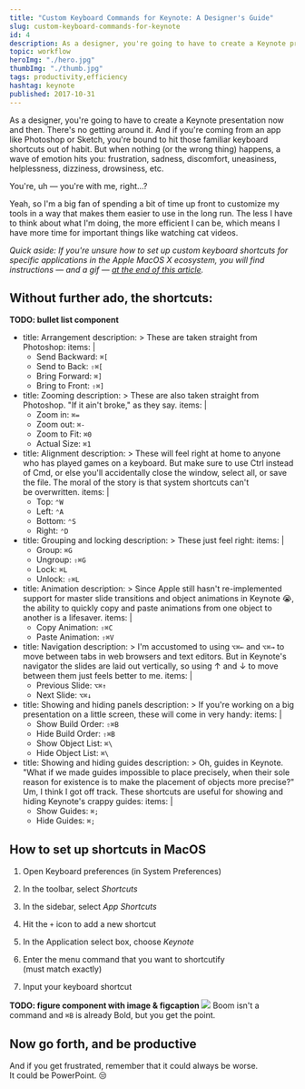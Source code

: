 ```yaml
---
title: "Custom Keyboard Commands for Keynote: A Designer's Guide"
slug: custom-keyboard-commands-for-keynote
id: 4
description: As a designer, you're going to have to create a Keynote presentation now and then. Hey, at least it isn't PowerPoint. 🔥
topic: workflow
heroImg: "./hero.jpg"
thumbImg: "./thumb.jpg"
tags: productivity,efficiency
hashtag: keynote
published: 2017-10-31
---
```


As a designer, you're going to have to create a Keynote presentation now and then. There's no getting around it. And if you're coming from an app like Photoshop or Sketch, you're bound to hit those familiar keyboard shortcuts out of habit. But when nothing (or the wrong thing) happens, a wave of emotion hits you: frustration, sadness, discomfort, uneasiness, helplessness, dizziness, drowsiness, etc.


You're, uh — you're with me, right...?


Yeah, so I'm a big fan of spending a bit of time up front to customize my tools in a way that makes them easier to use in the long run. The less I have to think about what I'm doing, the more efficient I can be, which means I have more time for important things like watching cat videos.


*Quick aside: If you're unsure how to set up custom keyboard shortcuts for specific applications in the Apple MacOS X ecosystem, you will find instructions — and a gif — [at the end of this article](#teach-me-how-to-keyboard-shortcut).*

## Without further ado, the shortcuts:

**TODO: bullet list component**

-
  title: Arrangement
  description: >
    These are taken straight from Photoshop:
  items: |
    - Send Backward: `⌘[`
    - Send to Back: `⇧⌘[`
    - Bring Forward: `⌘]`
    - Bring to Front: `⇧⌘]`
-
  title: Zooming
  description: >
    These are also taken straight from Photoshop. "If it ain't broke," as they say.
  items: |
    - Zoom in: `⌘=`
    - Zoom out: `⌘-`
    - Zoom to Fit: `⌘0`
    - Actual Size: `⌘1`
-
  title: Alignment
  description: >
    These will feel right at home to anyone who has played games on a keyboard. But make sure to use Ctrl instead of Cmd, or else you'll accidentally close the window, select all, or save the file. The moral of the story is that system shortcuts can't be overwritten.
  items: |
    - Top: `⌃W`
    - Left: `⌃A`
    - Bottom: `⌃S`
    - Right: `⌃D`
-
  title: Grouping and locking
  description: >
    These just feel right:
  items: |
    - Group: `⌘G`
    - Ungroup: `⇧⌘G`
    - Lock: `⌘L`
    - Unlock: `⇧⌘L`
-
  title: Animation
  description: >
    Since Apple still hasn't re-implemented support for master slide transitions and object animations in Keynote 😭, the ability to quickly copy and paste animations from one object to another is a lifesaver.
  items: |
    - Copy Animation: `⇧⌘C`
    - Paste Animation: `⇧⌘V`
-
  title: Navigation
  description: >
    I'm accustomed to using `⌥⌘←` and `⌥⌘→` to move between tabs in web browsers and text editors. But in Keynote's navigator the slides are laid out vertically, so using ↑ and ↓ to move between them just feels better to me.
  items: |
    - Previous Slide: `⌥⌘↑`
    - Next Slide: `⌥⌘↓`
-
  title: Showing and hiding panels
  description: >
    If you're working on a big presentation on a little screen, these will come in very handy:
  items: |
    - Show Build Order: `⇧⌘B`
    - Hide Build Order: `⇧⌘B`
    - Show Object List: `⌘\`
    - Hide Object List: `⌘\`
-
  title: Showing and hiding guides
  description: >
    Oh, guides in Keynote. "What if we made guides impossible to place precisely, when their sole reason for existence is to make the placement of objects more precise?" Um, I think I got off track. These shortcuts are useful for showing and hiding Keynote's crappy guides:
  items: |
    - Show Guides: `⌘;`
    - Hide Guides: `⌘;`

<h2 id="teach-me-how-to-keyboard-shortcut">How to set up shortcuts in MacOS</h2>

1. Open Keyboard preferences (in System Preferences)

2. In the toolbar, select *Shortcuts*

3. In the sidebar, select *App Shortcuts*

4. Hit the `+` icon to add a new shortcut

5. In the Application select box, choose *Keynote*

6. Enter the menu command that you want to shortcutify (must match exactly)

7. Input your keyboard shortcut

**TODO: figure component with image & figcaption**
![](./add-custom-app-shortcut-osx.gif)
Boom isn't a command and <code>⌘B</code> is already Bold, but you get the point.

## Now go forth, and be productive

And if you get frustrated, remember that it could always be worse. It could be PowerPoint. 😒
